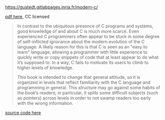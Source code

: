 https://gustedt.gitlabpages.inria.fr/modern-c/

[pdf here](https://hal.inria.fr/hal-02383654/document), CC licensed

> In contrast to the ubiquitous presence of C programs and systems, good knowledge of and about C is much more scarce. Even experienced C programmers often appear to be stuck in some degree of self-inflicted ignorance about the modern evolution of the C language. A likely reason for this is that C is seen as an "easy to learn" language, allowing a programmer with little experience to quickly write or copy snippets of code that at least appear to do what it’s supposed to. In a way, C fails to motivate its users to climb to higher levels of knowledge.
>
> This book is intended to change that general attitude, so it is organized in levels that reflect familiarity with the C language and programming in general. This structure may go against some habits of the book’s readers; in particular, it splits some difficult subjects (such as pointers) across levels in order to not swamp readers too early with the wrong information.

[source code here](https://hal.inria.fr/hal-03345464/document)

